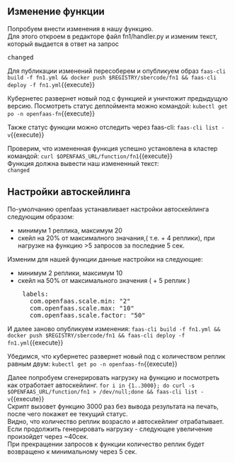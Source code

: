 ## Изменение функции
Попробуем внести изменения в нашу функцию.  
Для этого откроем в редакторе файл fn1/handler.py и изменим текст, который выдается в ответ на запрос

<pre class="file" data-filename="./fn1/handler.py" data-target="insert" data-marker="Hello from OpenFaaS!">
changed</pre>

Для публикации изменений пересоберем и опубликуем образ
`faas-cli build -f fn1.yml && docker push $REGISTRY/sbercode/fn1 && faas-cli deploy -f fn1.yml`{{execute}}

Кубернетес развернет новый под с функцией и уничтожит предыдущую версию. Посмотреть статус деплоймента можно командой:
`kubectl get po -n openfaas-fn`{{execute}}

Также статус функции можно отследить через faas-cli:
`faas-cli list -v`{{execute}}

Проверим, что измененная функция успешно установлена в кластер командой:
`curl $OPENFAAS_URL/function/fn1`{{execute}}  
Функция должна вывести наш измененный текст:  
`changed`
## Настройки автоскейлинга
По-умолчанию openfaas устанавливает настройки автоскейлинга следующим образом:
- минимум 1 реплика, максимум 20
- скейл на 20% от максималного значания,( т.е. + 4 реплики), при нагрузке на функцию >5 запросов за последние 5 сек.

Изменим для нашей функции данные настройки на следующие:
- минимум 2 реплики, максимум 10
- скейл на 50% от максимального значения ( + 5 реплик )
<pre class="file" data-filename="./fn1.yaml" data-target="append">
    labels:
      com.openfaas.scale.min: "2"
      com.openfaas.scale.max: "10"
      com.openfaas.scale.factor: "50"
</pre>

И далее заново опубликуем изменения:
`faas-cli build -f fn1.yml && docker push $REGISTRY/sbercode/fn1 && faas-cli deploy -f fn1.yml`{{execute}}

Убедимся, что кубернетес развернет новый под с количеством реплик равным двум:
`kubectl get po -n openfaas-fn`{{execute}}

Далее попробуем сгенерировать нагрузку на функцию и посмотреть как отработает автоскейлинг.
`for i in {1..3000}; do curl -s $OPENFAAS_URL/function/fn1 > /dev/null;done && faas-cli list -v`{{execute}}  
Скрипт вызовет функцию 3000 раз без вывода результата на печать, после чего покажет ее текущий статус.  
Видно, что количество реплик возрасло и автоскейлинг отрабатывает. Если продолжить генерировать нагрузку  - следующее увеличение произойдет через ~40сек.  
При прекращении запросов к функции количество реплик будет возвращено к минимальному через 5 сек.